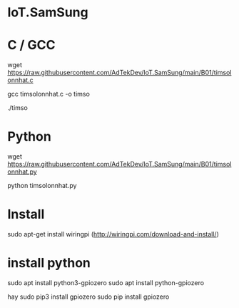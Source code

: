 # IoT.SamSung


# C / GCC

   wget https://raw.githubusercontent.com/AdTekDev/IoT.SamSung/main/B01/timsolonnhat.c
   
   gcc timsolonnhat.c -o timso
   
   ./timso


# Python 

wget   https://raw.githubusercontent.com/AdTekDev/IoT.SamSung/main/B01/timsolonnhat.py

python  timsolonnhat.py 


# Install

sudo apt-get install wiringpi
(http://wiringpi.com/download-and-install/)


# install python 

sudo apt install python3-gpiozero
sudo apt install python-gpiozero

hay
sudo pip3 install gpiozero
sudo pip install gpiozero

